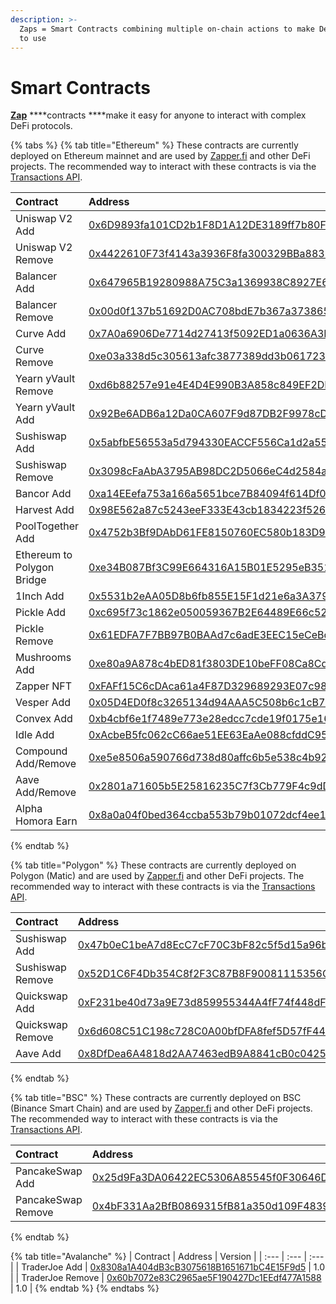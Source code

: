 ```yaml
---
description: >-
  Zaps = Smart Contracts combining multiple on-chain actions to make DeFi easy
  to use
---
```


# Smart Contracts

[**Zap**](https://learn.zapper.fi/articles/what-is-a-zap) ****contracts ****make it easy for anyone to interact with complex DeFi protocols.

{% tabs %}
{% tab title="Ethereum" %}
These contracts are currently deployed on Ethereum mainnet and are used by [Zapper.fi](https://zapper.fi/) and other DeFi projects. The recommended way to interact with these contracts is via the [Transactions API](../zapper-api/api-guides/#transactions-api).

| Contract | Address | Version |
| :--- | :--- | :--- |
| Uniswap V2 Add | [0x6D9893fa101CD2b1F8D1A12DE3189ff7b80FdC10](https://etherscan.io/address/0x6d9893fa101cd2b1f8d1a12de3189ff7b80fdc10) | 5.0 |
| Uniswap V2 Remove | [0x4422610F73f4143a3936F8fa300329BBa8833b54](https://etherscan.io/address/0x4422610f73f4143a3936f8fa300329bba8833b54) | 5.0 |
| Balancer Add | [0x647965B19280988A75C3a1369938C8927E6c8715](https://etherscan.io/address/0x647965b19280988a75c3a1369938c8927e6c8715) | 4.0 |
| Balancer Remove | [0x00d0f137b51692D0AC708bdE7b367a373865cFfe](https://etherscan.io/address/0x00d0f137b51692D0AC708bdE7b367a373865cFfe) | 2.2 |
| Curve Add | [0x7A0a6906De7714d27413f5092ED1a0636A3FBc9A](https://etherscan.io/address/0x7a0a6906de7714d27413f5092ed1a0636a3fbc9a) | 4.0 |
| Curve Remove | [0xe03a338d5c305613afc3877389dd3b0617233387](https://etherscan.io/address/0xe03a338d5c305613afc3877389dd3b0617233387) | 4.2 |
| Yearn yVault Remove | [0xd6b88257e91e4E4D4E990B3A858c849EF2DFdE8c](https://etherscan.io/address/0xd6b88257e91e4e4d4e990b3a858c849ef2dfde8c) | 3.0.1 |
| Yearn yVault Add | [0x92Be6ADB6a12Da0CA607F9d87DB2F9978cD6ec3E](https://etherscan.io/address/0x92be6adb6a12da0ca607f9d87db2f9978cd6ec3e) | 4.0 |
| Sushiswap Add | [0x5abfbE56553a5d794330EACCF556Ca1d2a55647C](https://etherscan.io/address/0x5abfbe56553a5d794330eaccf556ca1d2a55647c) | 4.0 |
| Sushiswap Remove | [0x3098cFaAbA3795AB98DC2D5066eC4d2584ae7C68](https://etherscan.io/address/0x3098cfaaba3795ab98dc2d5066ec4d2584ae7c68) | 4.0 |
| Bancor Add | [0xa14EEefa753a166a5651bce7B84094f614Df0D05](https://etherscan.io/address/0xa14EEefa753a166a5651bce7B84094f614Df0D05) | 2.1 |
| Harvest Add | [0x98E562a87c5243eeF333E43cb1834223f526c434](https://etherscan.io/address/0x98e562a87c5243eef333e43cb1834223f526c434) | 3.0 |
| PoolTogether Add | [0x4752b3Bf9DAbD61FE8150760EC580b183D9fdA57](https://etherscan.io/address/0x4752b3bf9dabd61fe8150760ec580b183d9fda57) | 2.0 |
| Ethereum to Polygon Bridge | [0xe34B087Bf3C99E664316A15B01E5295eB3512760](https://etherscan.io/address/0xe34b087bf3c99e664316a15b01e5295eb3512760) | 1.3 |
| 1Inch Add | [0x5531b2eAA05D8b6fb855E15F1d21e6a3A3794B4d](https://etherscan.io/address/0x5531b2eAA05D8b6fb855E15F1d21e6a3A3794B4d#code) | 1.0 |
| Pickle Add | [0xc695f73c1862e050059367B2E64489E66c525983](https://etherscan.io/address/0xc695f73c1862e050059367b2e64489e66c525983) | 1.0 |
| Pickle Remove | [0x61EDFA7F7BB97B0BAAd7c6adE3EEC15eCeBd7dCB](https://etherscan.io/address/0x61edfa7f7bb97b0baad7c6ade3eec15ecebd7dcb) | 1.0 |
| Mushrooms Add | [0xe80a9A878c4bED81f3803DE10beFF08Ca8Cd8c61](https://etherscan.io/address/0xe80a9a878c4bed81f3803de10beff08ca8cd8c61) | 2.0 |
| Zapper NFT | [0xFAFf15C6cDAca61a4F87D329689293E07c98f578](https://etherscan.io/address/0xfaff15c6cdaca61a4f87d329689293e07c98f578) | 1.0.5 |
| Vesper Add | [0x05D4ED0f8c3265134d94AAA5C508b6c1cB7095Fd](https://etherscan.io/address/0x05d4ed0f8c3265134d94aaa5c508b6c1cb7095fd) | 1.0 |
| Convex Add | [0xb4cbf6e1f7489e773e28edcc7cde19f0175e16d9](https://etherscan.io/address/0xb4cbf6e1f7489e773e28edcc7cde19f0175e16d9) | 1.0 |
| Idle Add | [0xAcbeB5fc062cC66ae51EE63EaAe088cfddC9586a](https://etherscan.io/address/0xacbeb5fc062cc66ae51ee63eaae088cfddc9586a) | 1.0 |
| Compound Add/Remove | [0xe5e8506a590766d738d80affc6b5e538c4b92f82](https://etherscan.io/address/0xe5e8506a590766d738d80affc6b5e538c4b92f82) | 1.0 |
| Aave Add/Remove | [0x2801a71605b5E25816235C7f3Cb779F4c9dD60Ee](https://etherscan.io/address/0x2801a71605b5e25816235c7f3cb779f4c9dd60ee) | 1.0.2 |
| Alpha Homora Earn | [0x8a0a04f0bed364ccba553b79b01072dcf4ee153b](https://etherscan.io/address/0x8a0a04f0bed364ccba553b79b01072dcf4ee153b) | 1.0 |
{% endtab %}

{% tab title="Polygon" %}
These contracts are currently deployed on Polygon \(Matic\) and are used by [Zapper.fi](https://zapper.fi/) and other DeFi projects. The recommended way to interact with these contracts is via the [Transactions API](../zapper-api/api-guides/#transactions-api).

| Contract | Address | Version |
| :--- | :--- | :--- |
| Sushiswap Add | [0x47b0eC1beA7d8EcC7cF70C3bF82c5f5d15a96b6D](https://explorer-mainnet.maticvigil.com/address/0x47b0eC1beA7d8EcC7cF70C3bF82c5f5d15a96b6D/transactions) | 3.0 |
| Sushiswap Remove | [0x52D1C6F4Db354C8f2F3C87B8F90081115356C597](https://polygonscan.com/address/0x52D1C6F4Db354C8f2F3C87B8F90081115356C597) | 3.0 |
| Quickswap Add | [0xF231be40d73a9E73d859955344A4fF74f448dF34](https://explorer-mainnet.maticvigil.com/address/0xF231be40d73a9E73d859955344A4fF74f448dF34/transactions) | 2.0 |
| Quickswap Remove | [0x6d608C51C198c728C0A00bfDFA8fef5D57fF4424](https://polygonscan.com/address/0x6d608c51c198c728c0a00bfdfa8fef5d57ff4424) | 2.0 |
| Aave Add | [0x8DfDea6A4818d2AA7463edB9A8841cB0c04255aF](https://polygonscan.com/address/0x8dfdea6a4818d2aa7463edb9a8841cb0c04255af) | 1.0.2 |
{% endtab %}

{% tab title="BSC" %}
These contracts are currently deployed on BSC \(Binance Smart Chain\) and are used by [Zapper.fi](https://zapper.fi/) and other DeFi projects. The recommended way to interact with these contracts is via the [Transactions API](../zapper-api/api-guides/#transactions-api).

| Contract | Address | Version |
| :--- | :--- | :--- |
| PancakeSwap Add | [0x25d9Fa3DA06422EC5306A85545f0F30646D30eCd](https://bscscan.com/address/0x25d9fa3da06422ec5306a85545f0f30646d30ecd) | 3.1 |
| PancakeSwap Remove | [0x4bF331Aa2BfB0869315fB81a350d109F4839f81b](https://bscscan.com/address/0x4bF331Aa2BfB0869315fB81a350d109F4839f81b) | 3.0 |
{% endtab %}

{% tab title="Avalanche" %}
| Contract | Address | Version |
| :--- | :--- | :--- |
| TraderJoe Add | [0x8308a1A404dB3cB3075618B1651671bC4E15F9d5](https://cchain.explorer.avax.network/address/0x8308a1A404dB3cB3075618B1651671bC4E15F9d5/transactions) | 1.0 |
| TraderJoe Remove | [0x60b7072e83C2965ae5F190427Dc1EEdf477A1588](https://cchain.explorer.avax.network/address/0x60b7072e83C2965ae5F190427Dc1EEdf477A1588/transactions) | 1.0 |
{% endtab %}
{% endtabs %}



